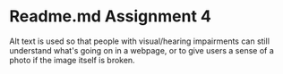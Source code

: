 <h1>Readme.md Assignment 4</h1>
<p>Alt text is used so that people with visual/hearing impairments can still understand what's going on in a webpage, or to give users a sense of a photo if the image itself is broken.
